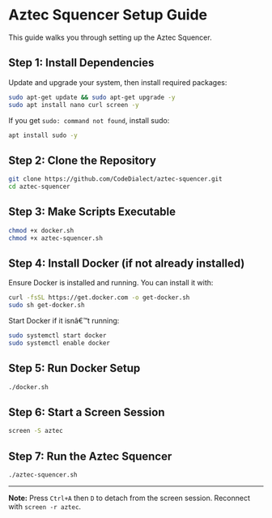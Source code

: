 # Aztec Squencer Setup Guide

This guide walks you through setting up the Aztec Squencer.

## Step 1: Install Dependencies

Update and upgrade your system, then install required packages:

```bash
sudo apt-get update && sudo apt-get upgrade -y
sudo apt install nano curl screen -y
```

If you get `sudo: command not found`, install sudo:

```bash
apt install sudo -y
```

## Step 2: Clone the Repository

```bash
git clone https://github.com/CodeDialect/aztec-squencer.git
cd aztec-squencer
```

## Step 3: Make Scripts Executable

```bash
chmod +x docker.sh
chmod +x aztec-squencer.sh
```

## Step 4: Install Docker (if not already installed)

Ensure Docker is installed and running. You can install it with:

```bash
curl -fsSL https://get.docker.com -o get-docker.sh
sudo sh get-docker.sh
```

Start Docker if it isnâ€™t running:

```bash
sudo systemctl start docker
sudo systemctl enable docker
```

## Step 5: Run Docker Setup

```bash
./docker.sh
```

## Step 6: Start a Screen Session

```bash
screen -S aztec
```

## Step 7: Run the Aztec Squencer

```bash
./aztec-squencer.sh
```

---

**Note:** Press `Ctrl+A` then `D` to detach from the screen session. Reconnect with `screen -r aztec`.
